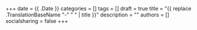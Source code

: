 +++
date = {{ .Date }}
categories = []
tags = []
draft = true
title = "{{ replace .TranslationBaseName "-" " " | title }}"
description = ""
authors = []
socialsharing = false
+++